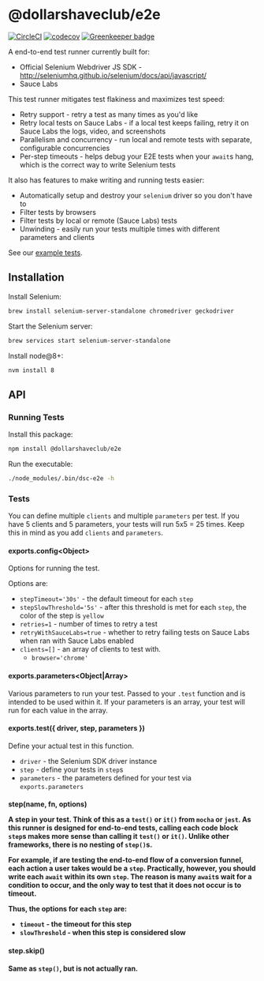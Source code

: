 # @dollarshaveclub/e2e

[![CircleCI](https://circleci.com/gh/dollarshaveclub/e2e/tree/master.svg?style=svg&circle-token=3c62580973ef5525cd6a68b7e57bd8d9e603a91e)](https://circleci.com/gh/dollarshaveclub/e2e/tree/master)
[![codecov](https://codecov.io/gh/dollarshaveclub/e2e/branch/master/graph/badge.svg?token=RL1k07t3tS)](https://codecov.io/gh/dollarshaveclub/e2e)
[![Greenkeeper badge](https://badges.greenkeeper.io/dollarshaveclub/e2e.svg?token=53420725e4efa55047668b13f8221d19e6c294e7783481a4300c63fbed4ba71c&ts=1510792360361)](https://greenkeeper.io/)

A end-to-end test runner currently built for:

- Official Selenium Webdriver JS SDK - http://seleniumhq.github.io/selenium/docs/api/javascript/
- Sauce Labs

This test runner mitigates test flakiness and maximizes test speed:

- Retry support - retry a test as many times as you'd like
- Retry local tests on Sauce Labs - if a local test keeps failing, retry it on Sauce Labs the logs, video, and screenshots
- Parallelism and concurrency - run local and remote tests with separate, configurable concurrencies
- Per-step timeouts - helps debug your E2E tests when your `await`s hang, which is the correct way to write Selenium tests

It also has features to make writing and running tests easier:

- Automatically setup and destroy your `selenium` driver so you don't have to
- Filter tests by browsers
- Filter tests by local or remote (Sauce Labs) tests
- Unwinding - easily run your tests multiple times with different parameters and clients

See our [example tests](tests/).

## Installation

Install Selenium:

```bash
brew install selenium-server-standalone chromedriver geckodriver
```

Start the Selenium server:

```bash
brew services start selenium-server-standalone
```

Install node@8+:

```bash
nvm install 8
```

## API

### Running Tests

Install this package:

```bash
npm install @dollarshaveclub/e2e
```

Run the executable:

```bash
./node_modules/.bin/dsc-e2e -h
```

### Tests

You can define multiple `clients` and multiple `parameters` per test.
If you have 5 clients and 5 parameters, your tests will run 5x5 = 25 times.
Keep this in mind as you add `clients` and `parameters`.

#### exports.config\<Object\>

Options for running the test.

Options are:

- `stepTimeout='30s'` - the default timeout for each `step`
- `stepSlowThreshold='5s'` - after this threshold is met for each `step`, the color of the step is `yellow`
- `retries=1` - number of times to retry a test
- `retryWithSauceLabs=true` - whether to retry failing tests on Sauce Labs when ran with Sauce Labs enabled
- `clients=[]` - an array of clients to test with.
  - `browser='chrome'`

#### exports.parameters<Object|Array>

Various parameters to run your test.
Passed to your `.test` function and is intended to be used within it.
If your parameters is an array, your test will run for each value in the array.

#### exports.test<Function>({ driver, step, parameters })

Define your actual test in this function.

- `driver` - the Selenium SDK driver instance
- `step` - define your tests in `step`s
- `parameters` - the parameters defined for your test via `exports.parameters`

#### step(name<String>, fn<AsyncFunction>, options<Object>)

A step in your test. Think of this as a `test()` or `it()` from `mocha` or `jest`.
As this runner is designed for end-to-end tests, calling each code block `step`s
makes more sense than calling it `test()` or `it()`.
Unlike other frameworks, there is no nesting of `step()`s.

For example, if are testing the end-to-end flow of a conversion funnel,
each action a user takes would be a `step`.
Practically, however, you should write each `await` within its own `step`.
The reason is many `await`s wait for a condition to occur, and the only way
to test that it does not occur is to timeout.

Thus, the options for each `step` are:

- `timeout` - the timeout for this step
- `slowThreshold` - when this step is considered slow

#### step.skip()

Same as `step()`, but is not actually ran.
